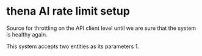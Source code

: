 # thena AI rate limit setup

Source for throttling on the API client level until we are sure that the system is healthy again.

This system accepts two entities as its parameters
1. 